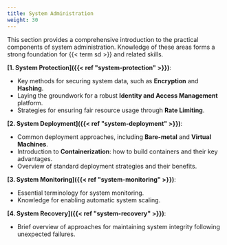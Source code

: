 ```yaml
---
title: System Administration
weight: 30
---
```


This section provides a comprehensive introduction to the practical components of system administration.
Knowledge of these areas forms a strong foundation for {{< term sd >}} and related skills.

**[1. System Protection]({{< ref "system-protection" >}})**:

- Key methods for securing system data, such as **Encryption** and **Hashing**.
- Laying the groundwork for a robust **Identity and Access Management** platform.
- Strategies for ensuring fair resource usage through **Rate Limiting**.

**[2. System Deployment]({{< ref "system-deployment" >}})**:

- Common deployment approaches, including **Bare-metal** and **Virtual Machines**.
- Introduction to **Containerization**: how to build containers and their key advantages.
- Overview of standard deployment strategies and their benefits.

**[3. System Monitoring]({{< ref "system-monitoring" >}})**:

- Essential terminology for system monitoring.
- Knowledge for enabling automatic system scaling.

**[4. System Recovery]({{< ref "system-recovery" >}})**:

- Brief overview of approaches for maintaining system integrity following unexpected failures.
